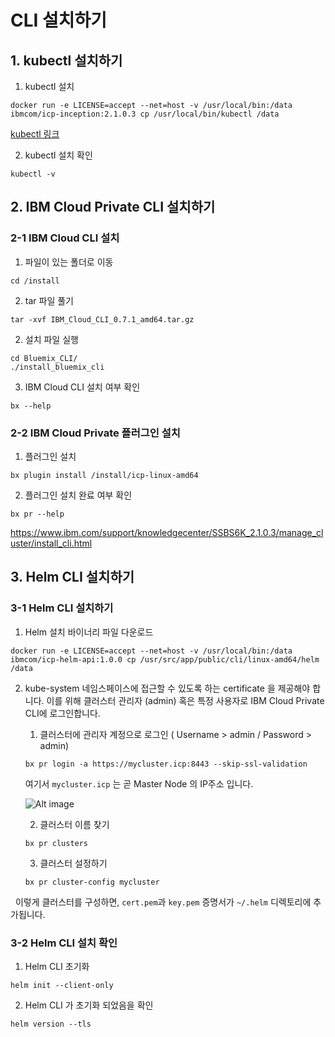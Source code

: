 # CLI  설치하기

## 1. kubectl 설치하기

1. kubectl 설치 
```
docker run -e LICENSE=accept --net=host -v /usr/local/bin:/data ibmcom/icp-inception:2.1.0.3 cp /usr/local/bin/kubectl /data
```
[kubectl 링크](https://www.ibm.com/support/knowledgecenter/SSBS6K_2.1.0.3/manage_cluster/cfc_cli.html)

2. kubectl 설치 확인 
```
kubectl -v
```

## 2. IBM Cloud Private CLI 설치하기

### 2-1 IBM Cloud CLI 설치
1. 파일이 있는 폴더로 이동
~~~
cd /install
~~~

2. tar 파일 풀기 
```
tar -xvf IBM_Cloud_CLI_0.7.1_amd64.tar.gz
``` 

2. 설치 파일 실행
```
cd Bluemix_CLI/
./install_bluemix_cli
```
3. IBM Cloud CLI 설치 여부 확인 
```
bx --help
``` 

### 2-2 IBM Cloud Private 플러그인 설치 
1. 플러그인 설치 
```
bx plugin install /install/icp-linux-amd64
```
2. 플러그인 설치 완료 여부 확인
```
bx pr --help
```

<!--3. 클러스터에 로그인
```  
bx pr login -a https://<master_ip_address>:8443 --skip-ssl-validation
```-->

https://www.ibm.com/support/knowledgecenter/SSBS6K_2.1.0.3/manage_cluster/install_cli.html


## 3. Helm CLI 설치하기
### 3-1 Helm CLI 설치하기 

1. Helm 설치 바이너리 파일 다운로드 
```
docker run -e LICENSE=accept --net=host -v /usr/local/bin:/data ibmcom/icp-helm-api:1.0.0 cp /usr/src/app/public/cli/linux-amd64/helm /data
```

<!--Not applicable in 2.1.0.3-->
<!--2. Helm 실행 파이너리 파일을 PATH에 추가 
```
export HELM_HOME=/root/.helm
mv helm /usr/local/bin
```-->

2. kube-system 네임스페이스에 접근할 수 있도록 하는 certificate 을 제공해야 합니다. 이를 위해 클러스터 관리자 (admin) 혹은 특정 사용자로  IBM Cloud Private CLI에 로그인합니다.   

   1. 클러스터에 관리자 계정으로 로그인  ( Username > admin / Password > admin)
     ```
     bx pr login -a https://mycluster.icp:8443 --skip-ssl-validation
     ```
     여기서 `mycluster.icp` 는 곧 Master Node 의 IP주소 입니다.
    
    ![Alt image](./images/install-cli-1.png)
    
    
   2. 클러스터 이름 찾기 
   ```
   bx pr clusters
   ```
   
   3. 클러스터 설정하기 
   ```
   bx pr cluster-config mycluster
   ```
   이렇게 클러스터를 구성하면, `cert.pem`과 `key.pem` 증명서가 `~/.helm` 디렉토리에 추가됩니다. 


### 3-2 Helm CLI 설치 확인 

1. Helm CLI 초기화 
```
helm init --client-only
```

2. Helm CLI 가 초기화 되었음을 확인
```
helm version --tls
```

<!--### Helm 사용하기 
1. Helm repository 추가  (예. Kubernetes Incubater repo)
```
helm repo add incubator https://kubernetes-charts-incubator.storage.googleapis.com/
```

2. 사용 가능한 패키지 확인 
``` 
helm search -l
```

3. Helm 패키지 설치 (예. stable respository의 wordpress 패키지)  
```
helm install --name=my-wordpress stable/wordpress --tls
```

4. 설치된 패키지 리스팅 
``` 
helm list --tls
```

5. 설치된 패키지 삭제
``` 
helm delete my-wordpress --purge --tls
```

-->

<!--https://asciinema.org/a/czn4lLjC0ZEQYfG19d1e7MIL9 -->


